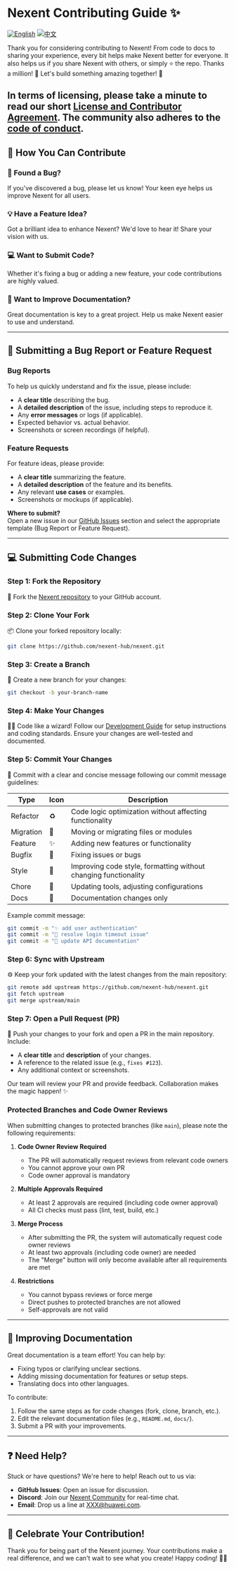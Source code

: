 # Nexent Contributing Guide ✨

[![English](https://img.shields.io/badge/English-README-blue)](CONTRIBUTING.md)
[![中文](https://img.shields.io/badge/中文-README-green)](CONTRIBUTING_CN.md)

Thank you for considering contributing to Nexent! From code to docs to sharing your experience, every bit helps make Nexent better for everyone. It also helps us if you share Nexent with others, or simply ⭐️ the repo. Thanks a million! 💛 Let's build something amazing together! 🎉

In terms of licensing, please take a minute to read our short [License and Contributor Agreement](https://github.com/nexent-hub/nexent/blob/main/LICENSE). The community also adheres to the [code of conduct](https://github.com/nexent-hub/nexent/blob/main/CODE_OF_CONDUCT.md).
---

## 🤔 How You Can Contribute

### 🐛 Found a Bug?

If you've discovered a bug, please let us know! Your keen eye helps us improve Nexent for all users.

### 💡 Have a Feature Idea?

Got a brilliant idea to enhance Nexent? We'd love to hear it! Share your vision with us.

### 💻 Want to Submit Code?

Whether it's fixing a bug or adding a new feature, your code contributions are highly valued.

### 📖 Want to Improve Documentation?

Great documentation is key to a great project. Help us make Nexent easier to use and understand.

---

## 🐞 Submitting a Bug Report or Feature Request

### Bug Reports
To help us quickly understand and fix the issue, please include:
- A **clear title** describing the bug.
- A **detailed description** of the issue, including steps to reproduce it.
- Any **error messages** or logs (if applicable).
- Expected behavior vs. actual behavior.
- Screenshots or screen recordings (if helpful).

### Feature Requests
For feature ideas, please provide:
- A **clear title** summarizing the feature.
- A **detailed description** of the feature and its benefits.
- Any relevant **use cases** or examples.
- Screenshots or mockups (if applicable).

**Where to submit?**  
Open a new issue in our [GitHub Issues](https://github.com/nexent-hub/nexent/issues) section and select the appropriate template (Bug Report or Feature Request).

---

## 💻 Submitting Code Changes

### Step 1: Fork the Repository
🍴 Fork the [Nexent repository](https://github.com/nexent-hub/nexent) to your GitHub account.

### Step 2: Clone Your Fork
📦 Clone your forked repository locally:
```bash
git clone https://github.com/nexent-hub/nexent.git
```

### Step 3: Create a Branch
🌿 Create a new branch for your changes:
```bash
git checkout -b your-branch-name
```

### Step 4: Make Your Changes
🧙‍♂️ Code like a wizard! Follow our [Development Guide](./DEVELOPMENT.md) for setup instructions and coding standards. Ensure your changes are well-tested and documented.

### Step 5: Commit Your Changes
📝 Commit with a clear and concise message following our commit message guidelines:

| Type | Icon | Description |
|------|------|-------------|
| Refactor | ♻️ | Code logic optimization without affecting functionality |
| Migration | 🚚 | Moving or migrating files or modules |
| Feature | ✨ | Adding new features or functionality |
| Bugfix | 🐛 | Fixing issues or bugs |
| Style | 🎨 | Improving code style, formatting without changing functionality |
| Chore | 🔨 | Updating tools, adjusting configurations |
| Docs | 📝 | Documentation changes only |

Example commit message:
```bash
git commit -m "✨ add user authentication"
git commit -m "🐛 resolve login timeout issue"
git commit -m "📝 update API documentation"
```

### Step 6: Sync with Upstream
⚙️ Keep your fork updated with the latest changes from the main repository:
```bash
git remote add upstream https://github.com/nexent-hub/nexent.git
git fetch upstream
git merge upstream/main
```

### Step 7: Open a Pull Request (PR)
🚀 Push your changes to your fork and open a PR in the main repository. Include:
- A **clear title** and **description** of your changes.
- A reference to the related issue (e.g., `fixes #123`).
- Any additional context or screenshots.

Our team will review your PR and provide feedback. Collaboration makes the magic happen! ✨

### Protected Branches and Code Owner Reviews

When submitting changes to protected branches (like `main`), please note the following requirements:

1. **Code Owner Review Required**
   - The PR will automatically request reviews from relevant code owners
   - You cannot approve your own PR
   - Code owner approval is mandatory

2. **Multiple Approvals Required**
   - At least 2 approvals are required (including code owner approval)
   - All CI checks must pass (lint, test, build, etc.)

3. **Merge Process**
   - After submitting the PR, the system will automatically request code owner reviews
   - At least two approvals (including code owner) are needed
   - The "Merge" button will only become available after all requirements are met

4. **Restrictions**
   - You cannot bypass reviews or force merge
   - Direct pushes to protected branches are not allowed
   - Self-approvals are not valid

---

## 📖 Improving Documentation

Great documentation is a team effort! You can help by:
- Fixing typos or clarifying unclear sections.
- Adding missing documentation for features or setup steps.
- Translating docs into other languages.

To contribute:
1. Follow the same steps as for code changes (fork, clone, branch, etc.).
2. Edit the relevant documentation files (e.g., `README.md`, `docs/`).
3. Submit a PR with your improvements.

---

## ❓ Need Help?

Stuck or have questions? We're here to help! Reach out to us via:
- **GitHub Issues**: Open an issue for discussion.
- **Discord**: Join our [Nexent Community](https://discord.gg/YXH5C8SQ) for real-time chat.
- **Email**: Drop us a line at [XXX@huawei.com](mailto:XXX@huawei.com).

---

## 🎉 Celebrate Your Contribution!

Thank you for being part of the Nexent journey. Your contributions make a real difference, and we can't wait to see what you create! Happy coding! 🚀🌈
